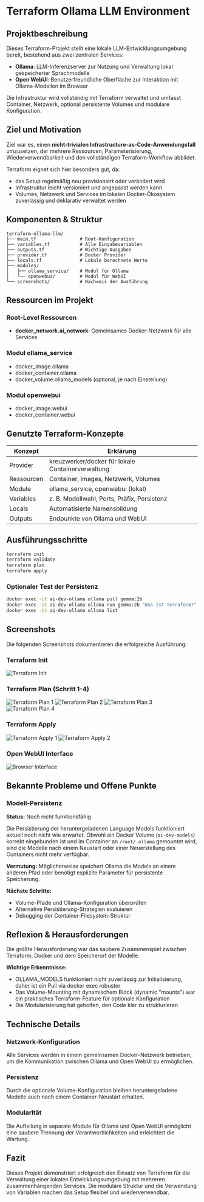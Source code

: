 # Terraform Ollama LLM Environment

## Projektbeschreibung

Dieses Terraform-Projekt stellt eine lokale LLM-Entwicklungsumgebung bereit, bestehend aus zwei zentralen Services:

- **Ollama**: LLM-Inferenzserver zur Nutzung und Verwaltung lokal gespeicherter Sprachmodelle
- **Open WebUI**: Benutzerfreundliche Oberfläche zur Interaktion mit Ollama-Modellen im Browser

Die Infrastruktur wird vollständig mit Terraform verwaltet und umfasst Container, Netzwerk, optional persistente Volumes und modulare Konfiguration.

## Ziel und Motivation

Ziel war es, einen **nicht-trivialen Infrastructure-as-Code-Anwendungsfall** umzusetzen, der mehrere Ressourcen, Parameterisierung, Wiederverwendbarkeit und den vollständigen Terraform-Workflow abbildet.

Terraform eignet sich hier besonders gut, da:
- das Setup regelmäßig neu provisioniert oder verändert wird
- Infrastruktur leicht versioniert und angepasst werden kann
- Volumes, Netzwerk und Services im lokalen Docker-Ökosystem zuverlässig und deklarativ verwaltet werden

## Komponenten & Struktur

```
terraform-ollama-llm/
├── main.tf                # Root-Konfiguration
├── variables.tf           # Alle Eingabevariablen
├── outputs.tf             # Wichtige Ausgaben
├── provider.tf            # Docker Provider
├── locals.tf              # Lokale berechnete Werte
├── modules/
│   ├── ollama_service/    # Modul für Ollama
│   └── openwebui/         # Modul für WebUI
└── screenshots/           # Nachweis der Ausführung
```

## Ressourcen im Projekt

### Root-Level Ressourcen
- **docker_network.ai_network**: Gemeinsames Docker-Netzwerk für alle Services

### Modul ollama_service
- docker_image.ollama
- docker_container.ollama
- docker_volume.ollama_models (optional, je nach Einstellung)

### Modul openwebui
- docker_image.webui
- docker_container.webui

## Genutzte Terraform-Konzepte

| Konzept | Erklärung |
|---------|-----------|
| Provider | kreuzwerker/docker für lokale Containerverwaltung |
| Ressourcen | Container, Images, Netzwerk, Volumes |
| Module | ollama_service, openwebui (lokal) |
| Variables | z. B. Modellwahl, Ports, Präfix, Persistenz |
| Locals | Automatisierte Namensbildung |
| Outputs | Endpunkte von Ollama und WebUI |

## Ausführungsschritte

```bash
terraform init
terraform validate
terraform plan
terraform apply
```

### Optionaler Test der Persistenz

```bash
docker exec -it ai-dev-ollama ollama pull gemma:2b
docker exec -it ai-dev-ollama ollama run gemma:2b "Was ist Terraform?"
docker exec -it ai-dev-ollama ollama list
```

## Screenshots

Die folgenden Screenshots dokumentieren die erfolgreiche Ausführung:

### Terraform Init
![Terraform Init](screenshots/init.png)

### Terraform Plan (Schritt 1-4)
![Terraform Plan 1](screenshots/plan1.png)
![Terraform Plan 2](screenshots/plan2.png)
![Terraform Plan 3](screenshots/plan3.png)
![Terraform Plan 4](screenshots/plan4.png)

### Terraform Apply
![Terraform Apply 1](screenshots/apply1.png)
![Terraform Apply 2](screenshots/apply2.png)

### Open WebUI Interface
![Browser Interface](screenshots/browser.png)

## Bekannte Probleme und Offene Punkte

### Modell-Persistenz
**Status:** Noch nicht funktionsfähig

Die Persistierung der heruntergeladenen Language Models funktioniert aktuell noch nicht wie erwartet. Obwohl ein Docker Volume (`ai-dev-models`) korrekt eingebunden ist und im Container an `/root/.ollama` gemountet wird, sind die Modelle nach einem Neustart oder einer Neuerstellung des Containers nicht mehr verfügbar.

**Vermutung:** Möglicherweise speichert Ollama die Models an einem anderen Pfad oder benötigt explizite Parameter für persistente Speicherung.

**Nächste Schritte:**
- Volume-Pfade und Ollama-Konfiguration überprüfen
- Alternative Persistierung-Strategien evaluieren
- Debugging der Container-Filesystem-Struktur

## Reflexion & Herausforderungen

Die größte Herausforderung war das saubere Zusammenspiel zwischen Terraform, Docker und dem Speicherort der Modelle.

**Wichtige Erkenntnisse:**
- OLLAMA_MODELS funktioniert nicht zuverlässig zur Initialisierung, daher ist ein Pull via docker exec robuster
- Das Volume-Mounting mit dynamischem Block (dynamic "mounts") war ein praktisches Terraform-Feature für optionale Konfiguration
- Die Modularisierung hat geholfen, den Code klar zu strukturieren

## Technische Details

### Netzwerk-Konfiguration
Alle Services werden in einem gemeinsamen Docker-Netzwerk betrieben, um die Kommunikation zwischen Ollama und Open WebUI zu ermöglichen.

### Persistenz
Durch die optionale Volume-Konfiguration bleiben heruntergeladene Modelle auch nach einem Container-Neustart erhalten.

### Modularität
Die Aufteilung in separate Module für Ollama und Open WebUI ermöglicht eine saubere Trennung der Verantwortlichkeiten und erleichtert die Wartung.

## Fazit

Dieses Projekt demonstriert erfolgreich den Einsatz von Terraform für die Verwaltung einer lokalen Entwicklungsumgebung mit mehreren zusammenhängenden Services. Die modulare Struktur und die Verwendung von Variablen machen das Setup flexibel und wiederverwendbar.